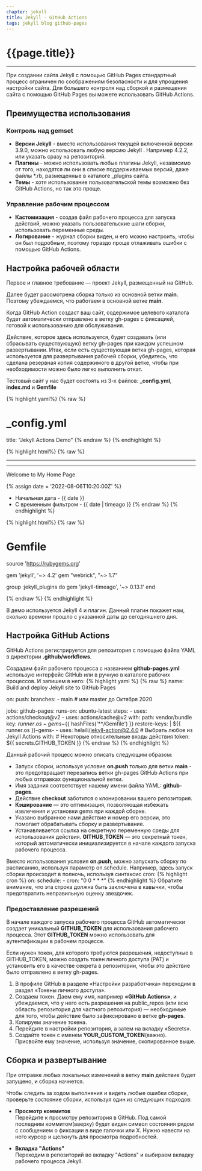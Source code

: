 ```yaml
---
chapter: jekyll
title: Jekyll - GitHub Actions
tags: jekyll blog github-pages
---
```

# {{page.title}}

---
При создании сайта Jekyll с помощью GitHub Pages стандартный процесс ограничен по соображениям безопасности и для упрощения настройки сайта. Для большего контроля над сборкой и размещения сайта с помощью GitHub Pages вы можете использовать GitHub Actions.

## Преимущества использования

### Контроль над gemset
- **Версии Jekyll** - вместо использования текущей включенной версии 3.9.0, можно использовать любую версию Jekyll . Например 4.2.2, или указать сразу на репозиторий.
- **Плагины** - можно использовать любые плагины Jekyll, независимо от того, находятся ли они в списке поддерживаемых версий, даже файлы *.rb, размещенные в каталоге _plugins сайта.
- **Темы** - хотя использование пользовательской темы возможно без GitHub Actions, но так это проще.

### Управление рабочим процессом
- **Кастомизация** - создав файл рабочего процесса для запуска действий, можно указать пользовательские шаги сборки, использовать переменные среды.
- **Логирование** - журнал сборки виден, и его можно настроить, чтобы он был подробным, поэтому гораздо проще отлаживать ошибки с помощью GitHub Actions.

## Настройка рабочей области

Первое и главное требование — проект Jekyll, размещенный на GitHub.

Далее будет рассмотрена сборка только из основной ветки **main**. Поэтому убеждаемся, что работаем в основной ветке **main**.

Когда GitHub Action создаст ваш сайт, содержимое целевого каталога будет автоматически отправлено в ветку gh-pages с фиксацией, готовой к использованию для обслуживания.

Действие, которое здесь используется, будет создавать (или сбрасывать существующую) ветку gh-pages при каждом успешном развертывании.
Итак, если есть существующая ветка gh-pages, которая используется для развертывания рабочей сборки, убедитесь, что сделана резервная копия содержимого в другой ветке, чтобы при необходимости можно было легко выполнить откат.

Тестовый сайт у нас будет состоять из 3-х файлов: **_сonfig.yml**, **index.md** и **Gemfile**

{% highlight yaml%}
{% raw %}
# _config.yml

title: "Jekyll Actions Demo"
{% endraw %}
{% endhighlight %}

{% highlight html%}
{% raw %}
<!-- index.md -->
---
---

Welcome to My Home Page

{% assign date = '2022-08-06T10:20:00Z' %}

- Начальная дата - {{ date }}
- С временным фильтром - {{ date | timeago }}
{% endraw %}
{% endhighlight %}

{% highlight html%}
{% raw %}
# Gemfile

source 'https://rubygems.org'

gem 'jekyll', '~> 4.2'
gem "webrick", "~> 1.7"

group :jekyll_plugins do
    gem 'jekyll-timeago', '~> 0.13.1'
end

{% endraw %}
{% endhighlight %}

В демо используется Jekyll 4 и плагин. Данный плагин покажет нам, сколько времени прошло с указанной даты до сегодняшнего дня.

## Настройка GitHub Actions

GitHub Actions регистрируется для репозитория с помощью файла YAML в директории **.github/workflows**.

Создадим файл рабочего процесса с названием **github-pages.yml** использую интерфейс GitHub или в ручную в каталоге рабочих процессов. И запишем в него:
{% highlight yaml %}
{% raw %}
name: Build and deploy Jekyll site to GitHub Pages

on:
    push:
        branches:
            - main # или master до Октября 2020

jobs:
    github-pages:
        runs-on: ubuntu-latest
        steps:
            - uses: actions/checkout@v2
            - uses: actions/cache@v2
                with:
                    path: vendor/bundle
                    key: ${{ runner.os }}-gems-${{ hashFiles('**/Gemfile') }}
                    restore-keys: |
                        ${{ runner.os }}-gems-
            - uses: helaili/jekyll-action@2.4.0    # Выбрать любое из Jekyll Actions
                with:                              # Некоторые относительные входы действия
                    token: ${{ secrets.GITHUB_TOKEN }}
{% endraw %}
{% endhighlight %}

Данный рабочий процесс можно описать следующим образом:

- Запуск сборки, используя условие **on.push** только для ветки **main** - это предотвращает перезапись ветки gh-pages GitHub Actions при любых отправках функциональной ветки.
- Имя задания соответствует нашему имени файла YAML: **github-pages**.
- Действие **checkout** заботится о клонировании вашего репозитория.
- **Кэширование** — это оптимизация, позволяющая избежать извлечения и установки gems при каждой сборке.
- Указано выбранное нами действие и номер его версии, это помогает обрабатывать сборку и развертывание.
- Устанавливается ссылка на секретную переменную среды для использования действия. **GITHUB_TOKEN** — это секретный токен, который автоматически инициализируется в начале каждого запуска рабочего процесса.

Вместо использования условия **on.push**, можно запускать сборку по расписанию, используя параметр on.schedule. Например, здесь запуск сборки происходит в полночь, используя синтаксис cron:
{% highlight cron %}
on:
    schedule:
        - cron: "0 0 * * *"
{% endhighlight %}
Обратите внимание, что эта строка должна быть заключена в кавычки, чтобы предотвратить неправильную оценку звездочек.

### Предоставление разрешений

В начале каждого запуска рабочего процесса GitHub автоматически создает уникальный **GITHUB_TOKEN** для использования рабочего процесса. Этот **GITHUB_TOKEN** можно использовать для аутентификации в рабочем процессе.

Если нужен токен, для которого требуются разрешения, недоступные в GITHUB_TOKEN, можно создать токен личного доступа (PAT) и установить его в качестве секрета в репозитории, чтобы это действие было отправлено в ветку gh-pages.

1. В профиле GitHub в разделе «Настройки разработчика» переходим в раздел «Токены личного доступа».
2. Создаем токен. Даем ему имя, например **«GitHub Actions»**, и убеждаемся, что у него есть        разрешения на public_repos (или всю область репозитория для частного репозитория) — необходимые для того, чтобы действие было зафиксировано в ветке **gh-pages**.
3. Копируем значение токена.
4. Перейдите в настройки репозитория, а затем на вкладку «Secrets».
5. Создайте токен с именем **YOUR_CUSTOM_TOKEN**(важно). Присвойте ему значение, используя значение, скопированное выше.

## Сборка и развертывание

При отправке любых локальных изменений в ветку **main** действие будет запущено, и сборка начнется.

Чтобы следить за ходом выполнения и видеть любые ошибки сборки, проверьте состояние сборки, используя один из следующих подходов:

- **Просмотр коммитов**  
    Перейдите к просмотру репозитория в GitHub. Под самой последним коммитом(вверху) будет виден символ состояния рядом с сообщением о фиксации в виде галочки или Х. Нужно навести на него курсор и щелкнуть для просмотра подробностей.

- **Вкладка "Actions"**  
    Переходим в репозиторий во вкладку "Actions" и выбираем вкладку рабочего процесса Jekyll.